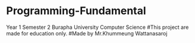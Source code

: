 # Programming-Fundamental
Year 1 Semester 2 Burapha University Computer Science #This project are made for education only. #Made by Mr.Khummeung Wattanasaroj
